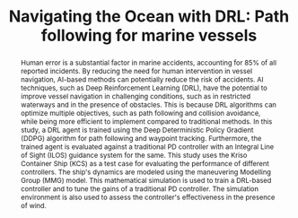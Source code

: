 ---
layout: publication
sitemap: false
title: "Navigating the Ocean with DRL: Path following for marine vessels"
authors: Jose, J., & Alam, M. S., & Somayajula, A.S.
pdf: joel2023navig
image: joel2023navig.png
display: Proceedings of the Sixth International Conference in Ocean Engineering (ICOE2023)
year: 2023
doi: 10.48550/arXiv.2310.14932
# code: https://github.com/Shaadalam9/rl-learning-traditional
abstract: "Human error is a substantial factor in marine accidents, accounting for 85% of all reported incidents. By reducing the need for human intervention in vessel navigation, AI-based methods can potentially reduce the risk of accidents. AI techniques, such as Deep Reinforcement Learning (DRL), have the potential to improve vessel navigation in challenging conditions, such as in restricted waterways and in the presence of obstacles. This is because DRL algorithms can optimize multiple objectives, such as path following and collision avoidance, while being more efficient to implement compared to traditional methods. In this study, a DRL agent is trained using the Deep Deterministic Policy Gradient (DDPG) algorithm for path following and waypoint tracking. Furthermore, the trained agent is evaluated against a traditional PD controller with an Integral Line of Sight (ILOS) guidance system for the same. This study uses the Kriso Container Ship (KCS) as a test case for evaluating the performance of different controllers. The ship's dynamics are modeled using the maneuvering Modelling Group (MMG) model. This mathematical simulation is used to train a DRL-based controller and to tune the gains of a traditional PD controller. The simulation environment is also used to assess the controller's effectiveness in the presence of wind."
---